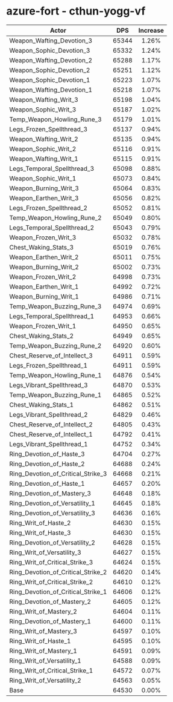 # azure-fort - cthun-yogg-vf
| Actor | DPS | Increase |
|---|:---:|:---:|
|Weapon_Wafting_Devotion_3|65344|1.26%|
|Weapon_Sophic_Devotion_3|65332|1.24%|
|Weapon_Wafting_Devotion_2|65288|1.17%|
|Weapon_Sophic_Devotion_2|65251|1.12%|
|Weapon_Sophic_Devotion_1|65223|1.07%|
|Weapon_Wafting_Devotion_1|65218|1.07%|
|Weapon_Wafting_Writ_3|65198|1.04%|
|Weapon_Sophic_Writ_3|65187|1.02%|
|Temp_Weapon_Howling_Rune_3|65179|1.01%|
|Legs_Frozen_Spellthread_3|65137|0.94%|
|Weapon_Wafting_Writ_2|65135|0.94%|
|Weapon_Sophic_Writ_2|65116|0.91%|
|Weapon_Wafting_Writ_1|65115|0.91%|
|Legs_Temporal_Spellthread_3|65098|0.88%|
|Weapon_Sophic_Writ_1|65073|0.84%|
|Weapon_Burning_Writ_3|65064|0.83%|
|Weapon_Earthen_Writ_3|65056|0.82%|
|Legs_Frozen_Spellthread_2|65052|0.81%|
|Temp_Weapon_Howling_Rune_2|65049|0.80%|
|Legs_Temporal_Spellthread_2|65043|0.79%|
|Weapon_Frozen_Writ_3|65032|0.78%|
|Chest_Waking_Stats_3|65019|0.76%|
|Weapon_Earthen_Writ_2|65011|0.75%|
|Weapon_Burning_Writ_2|65002|0.73%|
|Weapon_Frozen_Writ_2|64998|0.73%|
|Weapon_Earthen_Writ_1|64992|0.72%|
|Weapon_Burning_Writ_1|64986|0.71%|
|Temp_Weapon_Buzzing_Rune_3|64974|0.69%|
|Legs_Temporal_Spellthread_1|64953|0.66%|
|Weapon_Frozen_Writ_1|64950|0.65%|
|Chest_Waking_Stats_2|64949|0.65%|
|Temp_Weapon_Buzzing_Rune_2|64920|0.60%|
|Chest_Reserve_of_Intellect_3|64911|0.59%|
|Legs_Frozen_Spellthread_1|64911|0.59%|
|Temp_Weapon_Howling_Rune_1|64876|0.54%|
|Legs_Vibrant_Spellthread_3|64870|0.53%|
|Temp_Weapon_Buzzing_Rune_1|64865|0.52%|
|Chest_Waking_Stats_1|64862|0.51%|
|Legs_Vibrant_Spellthread_2|64829|0.46%|
|Chest_Reserve_of_Intellect_2|64805|0.43%|
|Chest_Reserve_of_Intellect_1|64792|0.41%|
|Legs_Vibrant_Spellthread_1|64752|0.34%|
|Ring_Devotion_of_Haste_3|64704|0.27%|
|Ring_Devotion_of_Haste_2|64688|0.24%|
|Ring_Devotion_of_Critical_Strike_3|64668|0.21%|
|Ring_Devotion_of_Haste_1|64657|0.20%|
|Ring_Devotion_of_Mastery_3|64648|0.18%|
|Ring_Devotion_of_Versatility_1|64645|0.18%|
|Ring_Devotion_of_Versatility_3|64636|0.16%|
|Ring_Writ_of_Haste_2|64630|0.15%|
|Ring_Writ_of_Haste_3|64630|0.15%|
|Ring_Devotion_of_Versatility_2|64628|0.15%|
|Ring_Writ_of_Versatility_3|64627|0.15%|
|Ring_Writ_of_Critical_Strike_3|64624|0.15%|
|Ring_Devotion_of_Critical_Strike_2|64620|0.14%|
|Ring_Writ_of_Critical_Strike_2|64610|0.12%|
|Ring_Devotion_of_Critical_Strike_1|64606|0.12%|
|Ring_Devotion_of_Mastery_2|64605|0.12%|
|Ring_Writ_of_Mastery_2|64604|0.11%|
|Ring_Devotion_of_Mastery_1|64600|0.11%|
|Ring_Writ_of_Mastery_3|64597|0.10%|
|Ring_Writ_of_Haste_1|64595|0.10%|
|Ring_Writ_of_Mastery_1|64591|0.09%|
|Ring_Writ_of_Versatility_1|64588|0.09%|
|Ring_Writ_of_Critical_Strike_1|64572|0.07%|
|Ring_Writ_of_Versatility_2|64563|0.05%|
|Base|64530|0.00%|
